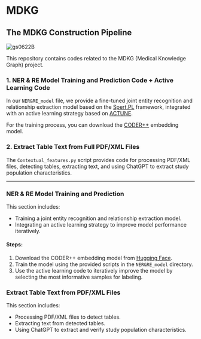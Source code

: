 # MDKG
## The MDKG Construction Pipeline

![gs0622B](https://github.com/user-attachments/assets/b4b94e2b-cf76-4751-a474-a5f9d9f32529)

This repository contains codes related to the MDKG (Medical Knowledge Graph) project.

### 1. NER & RE Model Training and Prediction Code + Active Learning Code

In our `NER&RE_model` file, we provide a fine-tuned joint entity recognition and relationship extraction model based on the [Spert.PL](https://github.com/your-repo/spert.pl) framework, integrated with an active learning strategy based on [ACTUNE](https://github.com/your-repo/actune).

For the training process, you can download the [CODER++](https://huggingface.co/GanjinZero/coder_eng_pp) embedding model.

### 2. Extract Table Text from Full PDF/XML Files

The `Contextual_features.py` script provides code for processing PDF/XML files, detecting tables, extracting text, and using ChatGPT to extract study population characteristics.

---

### NER & RE Model Training and Prediction

This section includes:
- Training a joint entity recognition and relationship extraction model.
- Integrating an active learning strategy to improve model performance iteratively.

#### Steps:
1. Download the CODER++ embedding model from [Hugging Face](https://huggingface.co/GanjinZero/coder_eng_pp).
2. Train the model using the provided scripts in the `NER&RE_model` directory.
3. Use the active learning code to iteratively improve the model by selecting the most informative samples for labeling.

### Extract Table Text from PDF/XML Files

This section includes:
- Processing PDF/XML files to detect tables.
- Extracting text from detected tables.
- Using ChatGPT to extract and verify study population characteristics.

